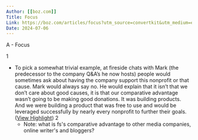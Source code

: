 ```yaml
---
Author: [[boz.com]]
Title: Focus
Link: https://boz.com/articles/focus?utm_source=convertkit&utm_medium=email&utm_campaign=Friday+Finds+%28Freud%2C+Software%2C+Marx%2C+Amp+It+Up%29+%20-%2010048293
Date: 2024-07-06
---
```

A - Focus

1
- To pick a somewhat trivial example, at fireside chats with Mark (the predecessor to the company Q&A’s he now hosts) people would sometimes ask about having the company support this nonprofit or that cause. Mark would always say no. He would explain that it isn’t that we don’t care about good causes, it is that our comparative advantage wasn’t going to be making good donations. It was building products. And we were building a product that was free to use and would be leveraged successfully by nearly every nonprofit to further their goals. ([View Highlight](https://read.readwise.io/read/01grytejfderd8vxmy31ve0yd5))
2
    - Note: what is fs's comparative advantage to other media companies, online writer's and bloggers?
